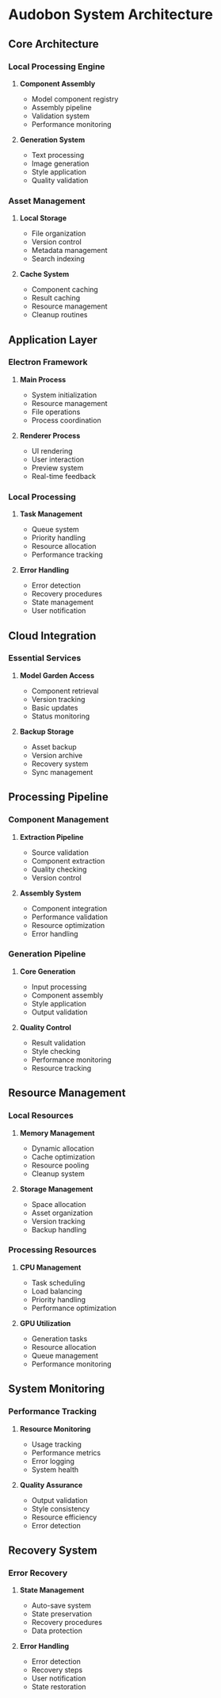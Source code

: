 # Audobon System Architecture

## Core Architecture

### Local Processing Engine
1. **Component Assembly**
   - Model component registry
   - Assembly pipeline
   - Validation system
   - Performance monitoring

2. **Generation System**
   - Text processing
   - Image generation
   - Style application
   - Quality validation

### Asset Management
1. **Local Storage**
   - File organization
   - Version control
   - Metadata management
   - Search indexing

2. **Cache System**
   - Component caching
   - Result caching
   - Resource management
   - Cleanup routines

## Application Layer

### Electron Framework
1. **Main Process**
   - System initialization
   - Resource management
   - File operations
   - Process coordination

2. **Renderer Process**
   - UI rendering
   - User interaction
   - Preview system
   - Real-time feedback

### Local Processing
1. **Task Management**
   - Queue system
   - Priority handling
   - Resource allocation
   - Performance tracking

2. **Error Handling**
   - Error detection
   - Recovery procedures
   - State management
   - User notification

## Cloud Integration

### Essential Services
1. **Model Garden Access**
   - Component retrieval
   - Version tracking
   - Basic updates
   - Status monitoring

2. **Backup Storage**
   - Asset backup
   - Version archive
   - Recovery system
   - Sync management

## Processing Pipeline

### Component Management
1. **Extraction Pipeline**
   - Source validation
   - Component extraction
   - Quality checking
   - Version control

2. **Assembly System**
   - Component integration
   - Performance validation
   - Resource optimization
   - Error handling

### Generation Pipeline
1. **Core Generation**
   - Input processing
   - Component assembly
   - Style application
   - Output validation

2. **Quality Control**
   - Result validation
   - Style checking
   - Performance monitoring
   - Resource tracking

## Resource Management

### Local Resources
1. **Memory Management**
   - Dynamic allocation
   - Cache optimization
   - Resource pooling
   - Cleanup system

2. **Storage Management**
   - Space allocation
   - Asset organization
   - Version tracking
   - Backup handling

### Processing Resources
1. **CPU Management**
   - Task scheduling
   - Load balancing
   - Priority handling
   - Performance optimization

2. **GPU Utilization**
   - Generation tasks
   - Resource allocation
   - Queue management
   - Performance monitoring

## System Monitoring

### Performance Tracking
1. **Resource Monitoring**
   - Usage tracking
   - Performance metrics
   - Error logging
   - System health

2. **Quality Assurance**
   - Output validation
   - Style consistency
   - Resource efficiency
   - Error detection

## Recovery System

### Error Recovery
1. **State Management**
   - Auto-save system
   - State preservation
   - Recovery procedures
   - Data protection

2. **Error Handling**
   - Error detection
   - Recovery steps
   - User notification
   - State restoration